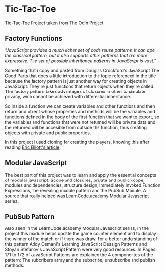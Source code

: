 # Tic-Tac-Toe
Tic-Tac-Toe Project taken from The Odin Project

## Factory Functions
*"JavaScript provides a much richer set of code reuse patterns. It can ape the classical pattern, but it also 
supports other patterns that are more expressive. The set of possible inheritance patterns in JavaScript is vast."*

Something that i copy and pasted from Douglas Crockford's JavaScript The Good Parts that does 
a little introduction to the topic referenced in the title because the factory pattern is just another 
way for creating objects in JavaScript. They're just functions that return objects when they're called. 
The factory pattern takes advantages of closures in other to simulate privacy, wich cannot be achieved 
with differential inheritance. 

So inside a function we can create variables and other functions and then return and object whose properties and 
methods will be the variables and functions defined in the body of the first function that we want to export, so the variables
and functions that were not returned will be private data and the returned will be accesible from outside the function,
thus creating objects with private and public properties.

In this project i used cloning for creating the players, knowing this after reading [Eric Elliott's article](https://medium.com/javascript-scene/3-different-kinds-of-prototypal-inheritance-es6-edition-32d777fa16c9).

## Modular JavaScript
The best part of this project was to learn and apply the essential concepts of modular javascript.
Scope and closures, private and public scope, modules and dependencies, structure design, Immediately Invoked Function Expressions, 
the revealing module pattern and the PubSub Module. A source that really helped was LearnCode.academy Modular Javascript series.

## PubSub Pattern
Also seen in the LearnCode.academy Modular Javascript series, in the project this module helps update the game counter element and
to display the winner of the match or if there was draw. For a better understanding of this pattern Addy Osmani's Learning JavaScript
Dessign Patterns and Stoyan Stefanov's JavaScript Pattern were very good resources. In Pages 171 to 172 of JavaScript Patterns are explained
the 4 componentes of the pattern: The subcribers array and the subscribe, unsubscribe and publish methods.
